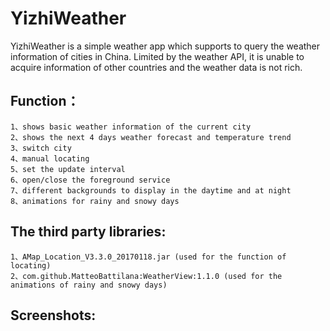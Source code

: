 # YizhiWeather


YizhiWeather is a simple weather app which supports to query the weather information of cities in China. Limited by the weather API, it is unable to acquire information of other countries and the weather data is not rich.

Function：
---
  
	1、shows basic weather information of the current city  
	2、shows the next 4 days weather forecast and temperature trend  
	3、switch city  
	4、manual locating  
	5、set the update interval  
	6、open/close the foreground service  
	7、different backgrounds to display in the daytime and at night  
	8、animations for rainy and snowy days

The third party libraries:
---
	1、AMap_Location_V3.3.0_20170118.jar (used for the function of locating)  
	2、com.github.MatteoBattilana:WeatherView:1.1.0 (used for the animations of rainy and snowy days) 

Screenshots: 
---


   

  


















